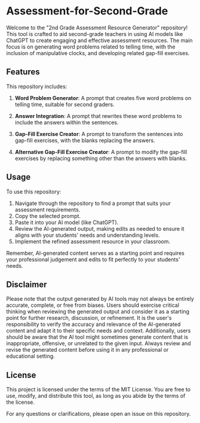 # Assessment-for-Second-Grade

Welcome to the "2nd Grade Assessment Resource Generator" repository! This tool is crafted to aid second-grade teachers in using AI models like ChatGPT to create engaging and effective assessment resources. The main focus is on generating word problems related to telling time, with the inclusion of manipulative clocks, and developing related gap-fill exercises. 

## Features

This repository includes:

1. **Word Problem Generator**: A prompt that creates five word problems on telling time, suitable for second graders.

2. **Answer Integration**: A prompt that rewrites these word problems to include the answers within the sentences.

3. **Gap-Fill Exercise Creator**: A prompt to transform the sentences into gap-fill exercises, with the blanks replacing the answers.

4. **Alternative Gap-Fill Exercise Creator**: A prompt to modify the gap-fill exercises by replacing something other than the answers with blanks.

## Usage

To use this repository:

1. Navigate through the repository to find a prompt that suits your assessment requirements.
2. Copy the selected prompt.
3. Paste it into your AI model (like ChatGPT).
4. Review the AI-generated output, making edits as needed to ensure it aligns with your students' needs and understanding levels.
5. Implement the refined assessment resource in your classroom.

Remember, AI-generated content serves as a starting point and requires your professional judgement and edits to fit perfectly to your students' needs.

## Disclaimer

Please note that the output generated by AI tools may not always be entirely accurate, complete, or free from biases. Users should exercise critical thinking when reviewing the generated output and consider it as a starting point for further research, discussion, or refinement. It is the user's responsibility to verify the accuracy and relevance of the AI-generated content and adapt it to their specific needs and context. Additionally, users should be aware that the AI tool might sometimes generate content that is inappropriate, offensive, or unrelated to the given input. Always review and revise the generated content before using it in any professional or educational setting.

## License

This project is licensed under the terms of the MIT License. You are free to use, modify, and distribute this tool, as long as you abide by the terms of the license.

For any questions or clarifications, please open an issue on this repository.
